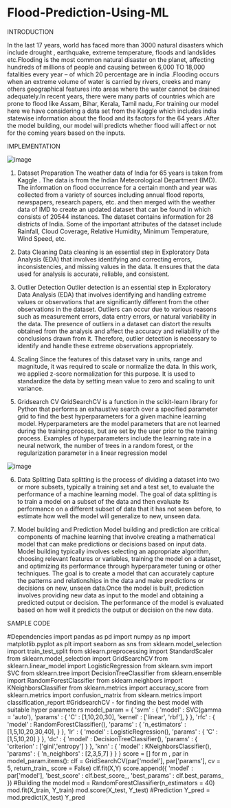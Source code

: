 # Flood-Prediction-Using-ML

INTRODUCTION

In the last 17 years, world has faced more than 3000 natural disasters  which include drought , earthquake, extreme temperature, floods and landslides etc.Flooding is the most common natural disaster on the planet, affecting hundreds of millions of people and causing between 6,000 TO 18,000 fatalities every year – of which 20 percentage are in india .Flooding occurs when an extreme volume of water is carried by rivers, creeks and many others geographical features into areas where the water cannot be drained adequately.In recent years, there were many parts of countries which are prone to flood like Assam, Bihar, Kerala, Tamil nadu,.For training our model here we have considering a data set from the Kaggle which includes india statewise information about the flood and its factors for the  64 years .After the model building, our model will predicts whether flood will affect or not for the coming years based on the inputs.

IMPLEMENTATION

![image](https://github.com/user-attachments/assets/162d94d8-de03-4906-a3e1-4d62bb2d56ce)

1) Dataset Preparation
The weather data of India for 65 years is taken from Kaggle . The data is from the Indian 
Meteorological Department (IMD). The information on flood occurrence for a certain month 
and year was collected from a variety of sources including annual flood reports, newspapers, 
research papers, etc. and then merged with the weather data of IMD to create an updated dataset 
that can be found in which consists of 20544 instances. The dataset contains information for 
28 districts of India. Some of the important attributes of the dataset include Rainfall, Cloud 
Coverage, Relative Humidity, Minimum Temperature, Wind Speed, etc.

2) Data Cleaning 
Data cleaning is an essential step in Exploratory Data Analysis (EDA) that involves identifying 
and correcting errors, inconsistencies, and missing values in the data. It ensures that the data 
used for analysis is accurate, reliable, and consistent.

3) Outlier Detection
Outlier detection is an essential step in Exploratory Data Analysis (EDA) that involves 
identifying and handling extreme values or observations that are significantly different from 
the other observations in the dataset. Outliers can occur due to various reasons such as 
measurement errors, data entry errors, or natural variability in the data. The presence of outliers 
in a dataset can distort the results obtained from the analysis and affect the accuracy and 
reliability of the conclusions drawn from it. Therefore, outlier detection is necessary to identify 
and handle these extreme observations appropriately.

4) Scaling
Since the features of this dataset vary in units, range and magnitude, it was required to scale 
or normalize the data. In this work, we applied z-score normalization for this purpose. It is 
used to standardize the data by setting mean value to zero and scaling to unit variance.

5) Gridsearch CV
GridSearchCV is a function in the scikit-learn library for Python that performs an exhaustive 
search over a specified parameter grid to find the best hyperparameters for a given machine 
learning model. Hyperparameters are the model parameters that are not learned during the 
training process, but are set by the user prior to the training process. Examples of 
hyperparameters include the learning rate in a neural network, the number of trees in a random 
forest, or the regularization parameter in a linear regression model

![image](https://github.com/user-attachments/assets/5ed8011a-54fa-4b25-9ce8-a956f050edc8)

6) Data Splitting
Data splitting is the process of dividing a dataset into two or more subsets, typically a training 
set and a test set, to evaluate the performance of a machine learning model. The goal of data 
splitting is to train a model on a subset of the data and then evaluate its performance on a 
different subset of data that it has not seen before, to estimate how well the model will 
generalize to new, unseen data.

7) Model building and Prediction
Model building and prediction are critical components of machine learning that involve 
creating a mathematical model that can make predictions or decisions based on input data. 
Model building typically involves selecting an appropriate algorithm, choosing relevant 
features or variables, training the model on a dataset, and optimizing its performance through 
hyperparameter tuning or other techniques. The goal is to create a model that can accurately 
capture the patterns and relationships in the data and make predictions or decisions on new, 
unseen data.Once the model is built, prediction involves providing new data as input to the 
model and obtaining a predicted output or decision. The performance of the model is evaluated 
based on how well it predicts the output or decision on the new data.


SAMPLE CODE

#Dependencies
import pandas as pd
import numpy as np
import matplotlib.pyplot as plt
import seaborn as sns
from sklearn.model_selection import train_test_split
from sklearn.preprocessing import StandardScaler
from sklearn.model_selection import GridSearchCV
from sklearn.linear_model import LogisticRegression
from sklearn.svm import SVC
from sklearn.tree import DecisionTreeClassifier
from sklearn.ensemble import RandomForestClassifier
from sklearn.neighbors import KNeighborsClassifier
from sklearn.metrics import accuracy_score
from sklearn.metrics import confusion_matrix
from sklearn.metrics import classification_report
#GridsearchCV - for finding the best model with suitable hyper paramete
rs
model_param = {
 'svm' : {
 'model' : SVC(gamma = 'auto'),
 'params' : {
 'C' : [1,10,20,30],
 'kernel' : ['linear', 'rbf'],
 }
 },
 'rfc' : {
 'model' : RandomForestClassifier(),
 'params' : {
 'n_estimators' : [1,5,10,20,30,40],
 }
 },
 'lr' : {
 'model' : LogisticRegression(),
 'params' : {
'C' : [1,5,10,20]
 }
 },
 'dc' : {
 'model' : DecisionTreeClassifier(),
 'params' : {
 'criterion' : ['gini','entropy']
 }
 },
 'knn' : {
 'model' : KNeighborsClassifier(),
 'params' : {
 'n_neighbors' : [2,3,5,7]
 }
 }
}
score = []
for m , par in model_param.items():
 clf = GridSearchCV(par['model'], par['params'], cv = 5, return_train_
score = False)
 clf.fit(X,Y)
 score.append({
 'model' : par['model'],
 'best_score' : clf.best_score_,
 'best_params' : clf.best_params_
 })
#Building the model
mod = RandomForestClassifier(n_estimators = 40)
mod.fit(X_train, Y_train)
mod.score(X_test, Y_test)
#Prediction
Y_pred = mod.predict(X_test)
Y_pred





